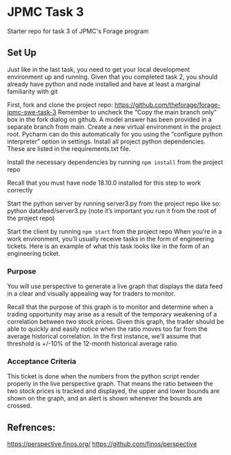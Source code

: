 # JPMC Task 3
Starter repo for task 3 of JPMC's Forage program

## Set Up
Just like in the last task, you need to get your local development environment up and running. Given that you completed task 2, you should already have python and node installed and have at least a marginal familiarity with git

First, fork and clone the project repo: https://github.com/theforage/forage-jpmc-swe-task-3
Remember to uncheck the “Copy the main branch only” box in the fork dialog on github. A model answer has been provided in a separate branch from main.
Create a new virtual environment in the project root. Pycharm can do this automatically for you using the “configure python interpreter” option in settings.
Install all project python dependencies. These are listed in the requirements.txt file.
 
Install the necessary dependencies by running `npm install` from the project repo
 
Recall that you must have node 18.10.0 installed for this step to work correctly
 
Start the python server by running server3.py from the project repo like so: python datafeed/server3.py (note it’s important you run it from the root of the project repo) 
 
Start the client by running `npm start` from the project repo
When you’re in a work environment, you’ll usually receive tasks in the form of engineering tickets.
Here is an example of what this task looks like in the form of an engineering ticket.

### Purpose
You will use perspective to generate a live graph that displays the data feed in a clear and visually appealing way for traders to monitor.

Recall that the purpose of this graph is to monitor and determine when a trading opportunity may arise as a result of the temporary weakening of a correlation between two stock prices. Given this graph, the trader should be able to quickly and easily notice when the ratio moves too far from the average historical correlation. In the first instance, we'll assume that threshold is +/-10% of the 12-month historical average ratio.

### Acceptance Criteria

This ticket is done when the numbers from the python script render properly in the live perspective graph. That means the ratio between the two stock prices is tracked and displayed, the upper and lower bounds are shown on the graph, and an alert is shown whenever the bounds are crossed.
## Refrences:
https://perspective.finos.org/
https://github.com/finos/perspective
